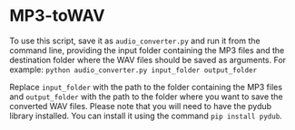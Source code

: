 # MP3-toWAV

To use this script, save it as `audio_converter.py` and run it from the command line, providing the input folder containing the MP3 files and the destination folder where the WAV files should be saved as arguments. For example:
`python audio_converter.py input_folder output_folder`

Replace `input_folder` with the path to the folder containing the MP3 files and `output_folder` with the path to the folder where you want to save the converted WAV files. Please note that you will need to have the pydub library installed. You can install it using the command `pip install pydub`.
